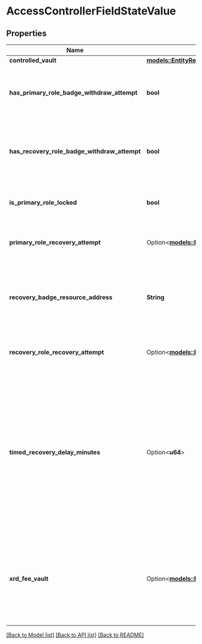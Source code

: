 # AccessControllerFieldStateValue

## Properties

Name | Type | Description | Notes
------------ | ------------- | ------------- | -------------
**controlled_vault** | [**models::EntityReference**](EntityReference.md) |  | 
**has_primary_role_badge_withdraw_attempt** | **bool** | Whether the primary role badge withdraw is currently being attempted. | 
**has_recovery_role_badge_withdraw_attempt** | **bool** | Whether the recovery role badge withdraw is currently being attempted. | 
**is_primary_role_locked** | **bool** | Whether the primary role is currently locked. | 
**primary_role_recovery_attempt** | Option<[**models::PrimaryRoleRecoveryAttempt**](PrimaryRoleRecoveryAttempt.md)> | The current attempt to recover a primary role, if any. | [optional]
**recovery_badge_resource_address** | **String** | The Bech32m-encoded human readable version of the resource address | 
**recovery_role_recovery_attempt** | Option<[**models::RecoveryRoleRecoveryAttempt**](RecoveryRoleRecoveryAttempt.md)> | The current attempt to recover a recovery role, if any. | [optional]
**timed_recovery_delay_minutes** | Option<**u64**> | An integer between `0` and `2^32 - 1`, specifying the amount of time (in minutes) that it takes for timed recovery to be done. When not present, then timed recovery can not be performed through this access controller.  | [optional]
**xrd_fee_vault** | Option<[**models::EntityReference**](EntityReference.md)> | An optional helper vault storing some amount of XRD that can be used by any of the roles for locking fees.  | [optional]

[[Back to Model list]](../README.md#documentation-for-models) [[Back to API list]](../README.md#documentation-for-api-endpoints) [[Back to README]](../README.md)


